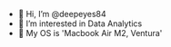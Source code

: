- 👋 Hi, I’m @deepeyes84
- 👀 I’m interested in Data Analytics
- 👀 My OS is 'Macbook Air M2, Ventura'
